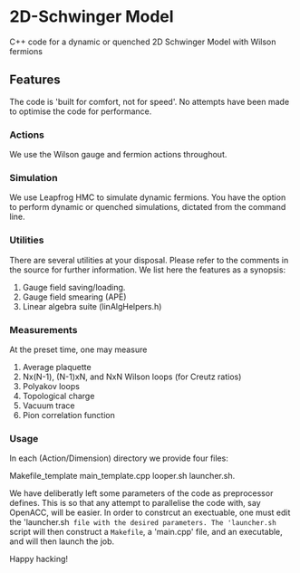 # 2D-Schwinger Model

C++ code for a dynamic or quenched 2D Schwinger Model with Wilson fermions

## Features

The code is 'built for comfort, not for speed'. No attempts have been made to
optimise the code for performance. 

### Actions

We use the Wilson gauge and fermion actions throughout.

### Simulation

We use Leapfrog HMC to simulate dynamic fermions. You have the option to perform dynamic
or quenched simulations, dictated from the command line.

### Utilities

There are several utilities at your disposal. Please refer to the comments in
the source for further information. We list here the features as a synopsis:

   1. Gauge field saving/loading.
   2. Gauge field smearing (APE)
   3. Linear algebra suite (linAlgHelpers.h)

### Measurements

At the preset time, one may measure

   1. Average plaquette
   2. Nx(N-1), (N-1)xN, and NxN Wilson loops (for Creutz ratios)
   3. Polyakov loops
   4. Topological charge
   5. Vacuum trace
   6. Pion correlation function

### Usage

In each (Action/Dimension) directory we provide four files:

   Makefile_template
   main_template.cpp
   looper.sh
   launcher.sh.

We have deliberatly left some parameters of the code as preprocessor defines.
This is so that any attempt to parallelise the code with, say OpenACC, will
be easier. In order to constrcut an exectuable, one must edit the 'launcher.sh`
file with the desired parameters. The 'launcher.sh` script will then construct
a `Makefile`, a 'main.cpp' file, and an executable, and will then launch the job.

Happy hacking!